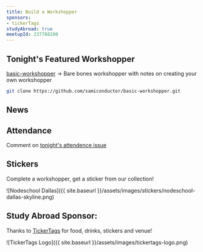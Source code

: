 ```yaml
---
title: Build a Workshopper
sponsors:
- tickerTags
studyAbroad: true
meetupId: 237788280
---
```


## Tonight's Featured Workshopper

[basic-workshopper](https://github.com/samiconductor/basic-workshopper) → Bare bones workshopper with notes on creating your own workshopper


```bash
git clone https://github.com/samiconductor/basic-workshopper.git
```

## News

## Attendance

Comment on [tonight's attendence issue](https://github.com/nodeschool/dallas/issues/103)

## Stickers

Complete a workshopper, get a sticker from our collection!

![Nodeschool Dallas]({{ site.baseurl }}/assets/images/stickers/nodeschool-dallas-skyline.png)

## Study Abroad Sponsor:

Thanks to [TickerTags](https://tickertags.com) for food, drinks, stickers and venue!

![TickerTags Logo]({{ site.baseurl }}/assets/images/tickertags-logo.png)
